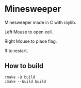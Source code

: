 # Minesweeper

Minesweeper made in C with raylib.

Left Mouse to open cell.

Right Mouse to place flag.

R to restart.

## How to build

```
cmake -B build
cmake --build build
```

